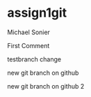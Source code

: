 # assign1git
Michael Sonier

First Comment

testbranch change

new git branch on github

new git branch on github 2
